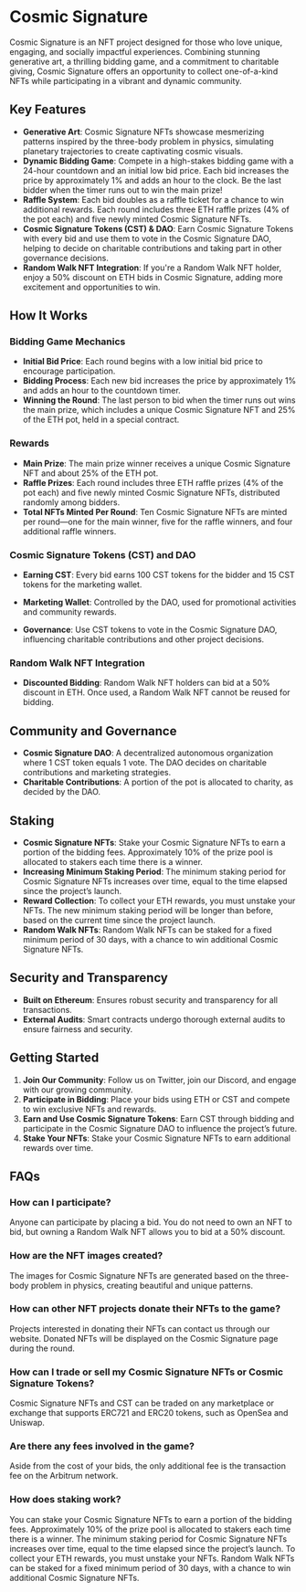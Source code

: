 # Cosmic Signature

Cosmic Signature is an NFT project designed for those who love unique, engaging, and socially impactful experiences. Combining stunning generative art, a thrilling bidding game, and a commitment to charitable giving, Cosmic Signature offers an opportunity to collect one-of-a-kind NFTs while participating in a vibrant and dynamic community.

## Key Features

- **Generative Art**: Cosmic Signature NFTs showcase mesmerizing patterns inspired by the three-body problem in physics, simulating planetary trajectories to create captivating cosmic visuals.
- **Dynamic Bidding Game**: Compete in a high-stakes bidding game with a 24-hour countdown and an initial low bid price. Each bid increases the price by approximately 1% and adds an hour to the clock. Be the last bidder when the timer runs out to win the main prize!
- **Raffle System**: Each bid doubles as a raffle ticket for a chance to win additional rewards. Each round includes three ETH raffle prizes (4% of the pot each) and five newly minted Cosmic Signature NFTs.
- **Cosmic Signature Tokens (CST) & DAO**: Earn Cosmic Signature Tokens with every bid and use them to vote in the Cosmic Signature DAO, helping to decide on charitable contributions and taking part in other governance decisions.
- **Random Walk NFT Integration**: If you're a Random Walk NFT holder, enjoy a 50% discount on ETH bids in Cosmic Signature, adding more excitement and opportunities to win.

## How It Works

### Bidding Game Mechanics
- **Initial Bid Price**: Each round begins with a low initial bid price to encourage participation.
- **Bidding Process**: Each new bid increases the price by approximately 1% and adds an hour to the countdown timer.
- **Winning the Round**: The last person to bid when the timer runs out wins the main prize, which includes a unique Cosmic Signature NFT and 25% of the ETH pot, held in a special contract.

### Rewards
- **Main Prize**: The main prize winner receives a unique Cosmic Signature NFT and about 25% of the ETH pot.
- **Raffle Prizes**: Each round includes three ETH raffle prizes (4% of the pot each) and five newly minted Cosmic Signature NFTs, distributed randomly among bidders.
- **Total NFTs Minted Per Round**: Ten Cosmic Signature NFTs are minted per round—one for the main winner, five for the raffle winners, and four additional raffle winners.

### Cosmic Signature Tokens (CST) and DAO
- **Earning CST**: Every bid earns 100 CST tokens for the bidder and 15 CST tokens for the marketing wallet.
<!-- todo-1 Now minting marketing CSTs at the end of a bidding round. -->
- **Marketing Wallet**: Controlled by the DAO, used for promotional activities and community rewards.
<!-- todo-1 Actually, the DAO will probably elect a treasurer to manage the marketing wallet. -->
- **Governance**: Use CST tokens to vote in the Cosmic Signature DAO, influencing charitable contributions and other project decisions.

### Random Walk NFT Integration
- **Discounted Bidding**: Random Walk NFT holders can bid at a 50% discount in ETH. Once used, a Random Walk NFT cannot be reused for bidding.

## Community and Governance
- **Cosmic Signature DAO**: A decentralized autonomous organization where 1 CST token equals 1 vote. The DAO decides on charitable contributions and marketing strategies.
- **Charitable Contributions**: A portion of the pot is allocated to charity, as decided by the DAO.

## Staking
- **Cosmic Signature NFTs**: Stake your Cosmic Signature NFTs to earn a portion of the bidding fees. Approximately 10% of the prize pool is allocated to stakers each time there is a winner.
- **Increasing Minimum Staking Period**: The minimum staking period for Cosmic Signature NFTs increases over time, equal to the time elapsed since the project’s launch.
- **Reward Collection**: To collect your ETH rewards, you must unstake your NFTs. The new minimum staking period will be longer than before, based on the current time since the project launch.
- **Random Walk NFTs**: Random Walk NFTs can be staked for a fixed minimum period of 30 days, with a chance to win additional Cosmic Signature NFTs.

## Security and Transparency
- **Built on Ethereum**: Ensures robust security and transparency for all transactions.
- **External Audits**: Smart contracts undergo thorough external audits to ensure fairness and security.

## Getting Started
1. **Join Our Community**: Follow us on Twitter, join our Discord, and engage with our growing community.
2. **Participate in Bidding**: Place your bids using ETH or CST and compete to win exclusive NFTs and rewards.
3. **Earn and Use Cosmic Signature Tokens**: Earn CST through bidding and participate in the Cosmic Signature DAO to influence the project’s future.
4. **Stake Your NFTs**: Stake your Cosmic Signature NFTs to earn additional rewards over time.

## FAQs

### How can I participate?
Anyone can participate by placing a bid. You do not need to own an NFT to bid, but owning a Random Walk NFT allows you to bid at a 50% discount.

### How are the NFT images created?
The images for Cosmic Signature NFTs are generated based on the three-body problem in physics, creating beautiful and unique patterns.

### How can other NFT projects donate their NFTs to the game?
Projects interested in donating their NFTs can contact us through our website. Donated NFTs will be displayed on the Cosmic Signature page during the round.

### How can I trade or sell my Cosmic Signature NFTs or Cosmic Signature Tokens?
Cosmic Signature NFTs and CST can be traded on any marketplace or exchange that supports ERC721 and ERC20 tokens, such as OpenSea and Uniswap.

### Are there any fees involved in the game?
Aside from the cost of your bids, the only additional fee is the transaction fee on the Arbitrum network.

### How does staking work?
You can stake your Cosmic Signature NFTs to earn a portion of the bidding fees. Approximately 10% of the prize pool is allocated to stakers each time there is a winner. The minimum staking period for Cosmic Signature NFTs increases over time, equal to the time elapsed since the project’s launch. To collect your ETH rewards, you must unstake your NFTs. Random Walk NFTs can be staked for a fixed minimum period of 30 days, with a chance to win additional Cosmic Signature NFTs.
